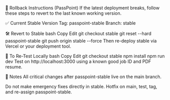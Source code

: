 🧯 Rollback Instructions (PassPoint)
If the latest deployment breaks, follow these steps to revert to the last known working version.

✅ Current Stable Version
Tag: passpoint-stable
Branch: stable

🛠️ Revert to Stable
bash
Copy
Edit
git checkout stable
git reset --hard passpoint-stable
git push origin stable --force
Then re-deploy stable via Vercel or your deployment tool.

🧪 To Re-Test Locally
bash
Copy
Edit
git checkout stable
npm install
npm run dev
Test on http://localhost:3000 using a known good job ID and PDF resume.

📝 Notes
All critical changes after passpoint-stable live on the main branch.

Do not make emergency fixes directly in stable. Hotfix on main, test, tag, and re-assign passpoint-stable.